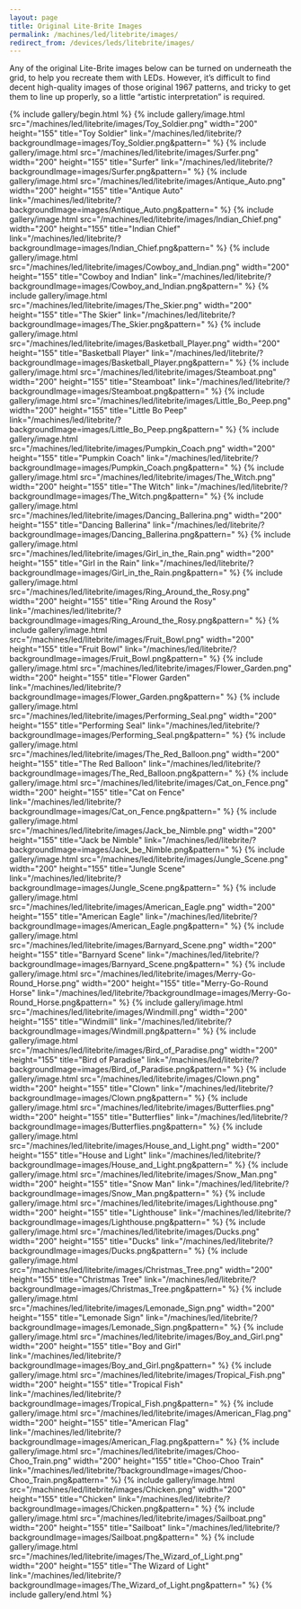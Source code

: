 ```yaml
---
layout: page
title: Original Lite-Brite Images
permalink: /machines/led/litebrite/images/
redirect_from: /devices/leds/litebrite/images/
---
```


Any of the original Lite-Brite images below can be turned on underneath the grid, to help you recreate them with LEDs.  However, it’s difficult to find decent high-quality images of those original 1967 patterns, and tricky to get them to line up properly, so a little “artistic interpretation” is required.

{% include gallery/begin.html %}
{% include gallery/image.html src="/machines/led/litebrite/images/Toy_Soldier.png" width="200" height="155" title="Toy Soldier" link="/machines/led/litebrite/?backgroundImage=images/Toy_Soldier.png&pattern=" %}
{% include gallery/image.html src="/machines/led/litebrite/images/Surfer.png" width="200" height="155" title="Surfer" link="/machines/led/litebrite/?backgroundImage=images/Surfer.png&pattern=" %}
{% include gallery/image.html src="/machines/led/litebrite/images/Antique_Auto.png" width="200" height="155" title="Antique Auto" link="/machines/led/litebrite/?backgroundImage=images/Antique_Auto.png&pattern=" %}
{% include gallery/image.html src="/machines/led/litebrite/images/Indian_Chief.png" width="200" height="155" title="Indian Chief" link="/machines/led/litebrite/?backgroundImage=images/Indian_Chief.png&pattern=" %}
{% include gallery/image.html src="/machines/led/litebrite/images/Cowboy_and_Indian.png" width="200" height="155" title="Cowboy and Indian" link="/machines/led/litebrite/?backgroundImage=images/Cowboy_and_Indian.png&pattern=" %}
{% include gallery/image.html src="/machines/led/litebrite/images/The_Skier.png" width="200" height="155" title="The Skier" link="/machines/led/litebrite/?backgroundImage=images/The_Skier.png&pattern=" %}
{% include gallery/image.html src="/machines/led/litebrite/images/Basketball_Player.png" width="200" height="155" title="Basketball Player" link="/machines/led/litebrite/?backgroundImage=images/Basketball_Player.png&pattern=" %}
{% include gallery/image.html src="/machines/led/litebrite/images/Steamboat.png" width="200" height="155" title="Steamboat" link="/machines/led/litebrite/?backgroundImage=images/Steamboat.png&pattern=" %}
{% include gallery/image.html src="/machines/led/litebrite/images/Little_Bo_Peep.png" width="200" height="155" title="Little Bo Peep" link="/machines/led/litebrite/?backgroundImage=images/Little_Bo_Peep.png&pattern=" %}
{% include gallery/image.html src="/machines/led/litebrite/images/Pumpkin_Coach.png" width="200" height="155" title="Pumpkin Coach" link="/machines/led/litebrite/?backgroundImage=images/Pumpkin_Coach.png&pattern=" %}
{% include gallery/image.html src="/machines/led/litebrite/images/The_Witch.png" width="200" height="155" title="The Witch" link="/machines/led/litebrite/?backgroundImage=images/The_Witch.png&pattern=" %}
{% include gallery/image.html src="/machines/led/litebrite/images/Dancing_Ballerina.png" width="200" height="155" title="Dancing Ballerina" link="/machines/led/litebrite/?backgroundImage=images/Dancing_Ballerina.png&pattern=" %}
{% include gallery/image.html src="/machines/led/litebrite/images/Girl_in_the_Rain.png" width="200" height="155" title="Girl in the Rain" link="/machines/led/litebrite/?backgroundImage=images/Girl_in_the_Rain.png&pattern=" %}
{% include gallery/image.html src="/machines/led/litebrite/images/Ring_Around_the_Rosy.png" width="200" height="155" title="Ring Around the Rosy" link="/machines/led/litebrite/?backgroundImage=images/Ring_Around_the_Rosy.png&pattern=" %}
{% include gallery/image.html src="/machines/led/litebrite/images/Fruit_Bowl.png" width="200" height="155" title="Fruit Bowl" link="/machines/led/litebrite/?backgroundImage=images/Fruit_Bowl.png&pattern=" %}
{% include gallery/image.html src="/machines/led/litebrite/images/Flower_Garden.png" width="200" height="155" title="Flower Garden" link="/machines/led/litebrite/?backgroundImage=images/Flower_Garden.png&pattern=" %}
{% include gallery/image.html src="/machines/led/litebrite/images/Performing_Seal.png" width="200" height="155" title="Performing Seal" link="/machines/led/litebrite/?backgroundImage=images/Performing_Seal.png&pattern=" %}
{% include gallery/image.html src="/machines/led/litebrite/images/The_Red_Balloon.png" width="200" height="155" title="The Red Balloon" link="/machines/led/litebrite/?backgroundImage=images/The_Red_Balloon.png&pattern=" %}
{% include gallery/image.html src="/machines/led/litebrite/images/Cat_on_Fence.png" width="200" height="155" title="Cat on Fence" link="/machines/led/litebrite/?backgroundImage=images/Cat_on_Fence.png&pattern=" %}
{% include gallery/image.html src="/machines/led/litebrite/images/Jack_be_Nimble.png" width="200" height="155" title="Jack be Nimble" link="/machines/led/litebrite/?backgroundImage=images/Jack_be_Nimble.png&pattern=" %}
{% include gallery/image.html src="/machines/led/litebrite/images/Jungle_Scene.png" width="200" height="155" title="Jungle Scene" link="/machines/led/litebrite/?backgroundImage=images/Jungle_Scene.png&pattern=" %}
{% include gallery/image.html src="/machines/led/litebrite/images/American_Eagle.png" width="200" height="155" title="American Eagle" link="/machines/led/litebrite/?backgroundImage=images/American_Eagle.png&pattern=" %}
{% include gallery/image.html src="/machines/led/litebrite/images/Barnyard_Scene.png" width="200" height="155" title="Barnyard Scene" link="/machines/led/litebrite/?backgroundImage=images/Barnyard_Scene.png&pattern=" %}
{% include gallery/image.html src="/machines/led/litebrite/images/Merry-Go-Round_Horse.png" width="200" height="155" title="Merry-Go-Round Horse" link="/machines/led/litebrite/?backgroundImage=images/Merry-Go-Round_Horse.png&pattern=" %}
{% include gallery/image.html src="/machines/led/litebrite/images/Windmill.png" width="200" height="155" title="Windmill" link="/machines/led/litebrite/?backgroundImage=images/Windmill.png&pattern=" %}
{% include gallery/image.html src="/machines/led/litebrite/images/Bird_of_Paradise.png" width="200" height="155" title="Bird of Paradise" link="/machines/led/litebrite/?backgroundImage=images/Bird_of_Paradise.png&pattern=" %}
{% include gallery/image.html src="/machines/led/litebrite/images/Clown.png" width="200" height="155" title="Clown" link="/machines/led/litebrite/?backgroundImage=images/Clown.png&pattern=" %}
{% include gallery/image.html src="/machines/led/litebrite/images/Butterflies.png" width="200" height="155" title="Butterflies" link="/machines/led/litebrite/?backgroundImage=images/Butterflies.png&pattern=" %}
{% include gallery/image.html src="/machines/led/litebrite/images/House_and_Light.png" width="200" height="155" title="House and Light" link="/machines/led/litebrite/?backgroundImage=images/House_and_Light.png&pattern=" %}
{% include gallery/image.html src="/machines/led/litebrite/images/Snow_Man.png" width="200" height="155" title="Snow Man" link="/machines/led/litebrite/?backgroundImage=images/Snow_Man.png&pattern=" %}
{% include gallery/image.html src="/machines/led/litebrite/images/Lighthouse.png" width="200" height="155" title="Lighthouse" link="/machines/led/litebrite/?backgroundImage=images/Lighthouse.png&pattern=" %}
{% include gallery/image.html src="/machines/led/litebrite/images/Ducks.png" width="200" height="155" title="Ducks" link="/machines/led/litebrite/?backgroundImage=images/Ducks.png&pattern=" %}
{% include gallery/image.html src="/machines/led/litebrite/images/Christmas_Tree.png" width="200" height="155" title="Christmas Tree" link="/machines/led/litebrite/?backgroundImage=images/Christmas_Tree.png&pattern=" %}
{% include gallery/image.html src="/machines/led/litebrite/images/Lemonade_Sign.png" width="200" height="155" title="Lemonade Sign" link="/machines/led/litebrite/?backgroundImage=images/Lemonade_Sign.png&pattern=" %}
{% include gallery/image.html src="/machines/led/litebrite/images/Boy_and_Girl.png" width="200" height="155" title="Boy and Girl" link="/machines/led/litebrite/?backgroundImage=images/Boy_and_Girl.png&pattern=" %}
{% include gallery/image.html src="/machines/led/litebrite/images/Tropical_Fish.png" width="200" height="155" title="Tropical Fish" link="/machines/led/litebrite/?backgroundImage=images/Tropical_Fish.png&pattern=" %}
{% include gallery/image.html src="/machines/led/litebrite/images/American_Flag.png" width="200" height="155" title="American Flag" link="/machines/led/litebrite/?backgroundImage=images/American_Flag.png&pattern=" %}
{% include gallery/image.html src="/machines/led/litebrite/images/Choo-Choo_Train.png" width="200" height="155" title="Choo-Choo Train" link="/machines/led/litebrite/?backgroundImage=images/Choo-Choo_Train.png&pattern=" %}
{% include gallery/image.html src="/machines/led/litebrite/images/Chicken.png" width="200" height="155" title="Chicken" link="/machines/led/litebrite/?backgroundImage=images/Chicken.png&pattern=" %}
{% include gallery/image.html src="/machines/led/litebrite/images/Sailboat.png" width="200" height="155" title="Sailboat" link="/machines/led/litebrite/?backgroundImage=images/Sailboat.png&pattern=" %}
{% include gallery/image.html src="/machines/led/litebrite/images/The_Wizard_of_Light.png" width="200" height="155" title="The Wizard of Light" link="/machines/led/litebrite/?backgroundImage=images/The_Wizard_of_Light.png&pattern=" %}
{% include gallery/end.html %}
